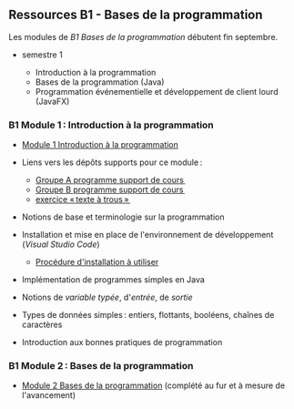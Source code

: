 ## Ressources B1 - Bases de la programmation

Les modules de *B1 Bases de la programmation* débutent fin septembre.

  - semestre 1

    - Introduction à la programmation
    - Bases de la programmation (Java)
    - Programmation événementielle et développement de client lourd (JavaFX)

### B1 Module 1 : Introduction à la programmation

- [Module 1 Introduction à la programmation](bloc1/java_01_vars_sol.pdf)

- Liens vers les dépôts supports pour ce module :

  - [Groupe A programme support de cours ](https://github.com/rose-line/sio2025-GA-intro-java)
  - [Groupe B programme support de cours ](https://github.com/rose-line/sio2025-GB-intro-java)
  - [exercice « texte à trous » ](https://github.com/rose-line/sio2025-texte-a-trous)

- Notions de base et terminologie sur la programmation

- Installation et mise en place de l'environnement de développement (_Visual Studio Code_)

  - [Procédure d'installation à utiliser](bloc1/installation_ide.md)

- Implémentation de programmes simples en Java

- Notions de _variable typée_, d'_entrée_, de _sortie_

- Types de données simples : entiers, flottants, booléens, chaînes de caractères

- Introduction aux bonnes pratiques de programmation

### B1 Module 2 : Bases de la programmation

- [Module 2 Bases de la programmation](bloc1/jav_02_conditions_inc.pdf) (complété au fur et à mesure de l'avancement)
